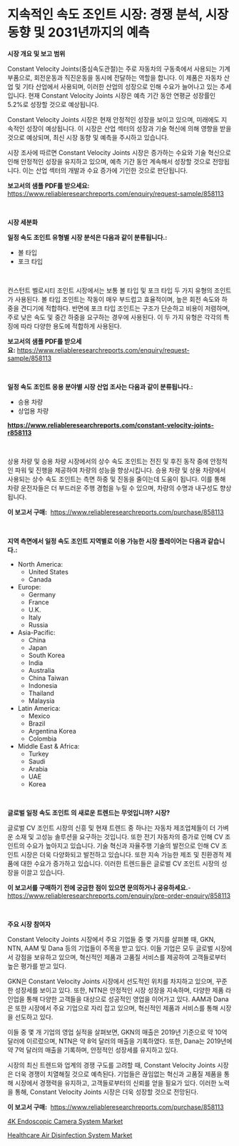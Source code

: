 <p><h1>지속적인 속도 조인트 시장: 경쟁 분석, 시장 동향 및 2031년까지의 예측</h1></p><p><strong>시장 개요 및 보고 범위</strong></p>
<p><p>Constant Velocity Joints(중심속도관절)는 주로 자동차의 구동축에서 사용되는 기계부품으로, 회전운동과 직진운동을 동시에 전달하는 역할을 합니다. 이 제품은 자동차 산업 및 기타 산업에서 사용되며, 이러한 산업의 성장으로 인해 수요가 늘어나고 있는 추세입니다. 현재 Constant Velocity Joints 시장은 예측 기간 동안 연평균 성장률인 5.2%로 성장할 것으로 예상됩니다.</p><p>Constant Velocity Joints 시장은 현재 안정적인 성장을 보이고 있으며, 미래에도 지속적인 성장이 예상됩니다. 이 시장은 산업 섹터의 성장과 기술 혁신에 의해 영향을 받을 것으로 예상되며, 최신 시장 동향 및 예측을 주시하고 있습니다.</p><p>시장 조사에 따르면 Constant Velocity Joints 시장은 증가하는 수요와 기술 혁신으로 인해 안정적인 성장을 유지하고 있으며, 예측 기간 동안 계속해서 성장할 것으로 전망됩니다. 이는 산업 섹터의 개발과 수요 증가에 기인한 것으로 판단됩니다.</p></p>
<p><strong>보고서의 샘플 PDF를 받으세요:</strong> <a href="https://www.reliableresearchreports.com/enquiry/request-sample/858113">https://www.reliableresearchreports.com/enquiry/request-sample/858113</a></p>
<p>&nbsp;</p>
<p><strong>시장 세분화</strong></p>
<p><strong>일정 속도 조인트 유형별 시장 분석은 다음과 같이 분류됩니다.:</strong></p>
<p><ul><li>볼 타입</li><li>포크 타입</li></ul></p>
<p>&nbsp;</p>
<p><p>컨스턴트 벨로시티 조인트 시장에서는 보통 볼 타입 및 포크 타입 두 가지 유형의 조인트가 사용된다. 볼 타입 조인트는 작동이 매우 부드럽고 효율적이며, 높은 회전 속도와 하중을 견디기에 적합하다. 반면에 포크 타입 조인트는 구조가 단순하고 비용이 저렴하며, 주로 낮은 속도 및 중간 하중을 요구하는 경우에 사용된다. 이 두 가지 유형은 각각의 특징에 따라 다양한 용도에 적합하게 사용된다.</p></p>
<p><strong>보고서의 샘플 PDF를 받으세요:</strong>&nbsp;<a href="https://www.reliableresearchreports.com/enquiry/request-sample/858113">https://www.reliableresearchreports.com/enquiry/request-sample/858113</a></p>
<p>&nbsp;</p>
<p><strong> 일정 속도 조인트 응용 분야별 시장 산업 조사는 다음과 같이 분류됩니다.:</strong></p>
<p><ul><li>승용 차량</li><li>상업용 차량</li></ul></p>
<p><strong><a href="https://www.reliableresearchreports.com/constant-velocity-joints-r858113">https://www.reliableresearchreports.com/constant-velocity-joints-r858113</a></strong></p>
<p>&nbsp;</p>
<p><p>상용 차량 및 승용 차량 시장에서의 상수 속도 조인트는 전진 및 후진 동작 중에 안정적인 파워 및 진행을 제공하여 차량의 성능을 향상시킵니다. 승용 차량 및 상용 차량에서 사용되는 상수 속도 조인트는 측면 하중 및 진동을 줄이는데 도움이 됩니다. 이를 통해 차량 운전자들은 더 부드러운 주행 경험을 누릴 수 있으며, 차량의 수명과 내구성도 향상됩니다.</p></p>
<p><strong>이 보고서 구매:</strong>&nbsp; <a href="https://www.reliableresearchreports.com/purchase/858113">https://www.reliableresearchreports.com/purchase/858113</a></p>
<p>&nbsp;</p>
<p><strong>지역 측면에서 일정 속도 조인트 지역별로 이용 가능한 시장 플레이어는 다음과 같습니다.:</strong></p>
<p><ul>
    <li>
        North America:
        <ul>
            <li>United States</li>
            <li>Canada</li>
        </ul>
    </li>
    <li>
        Europe:
        <ul>
            <li>Germany</li>
            <li>France</li>
            <li>U.K.</li>
            <li>Italy</li>
            <li>Russia</li>
        </ul>
    </li>
    <li>
        Asia-Pacific:
        <ul>
            <li>China</li>
            <li>Japan</li>
            <li>South Korea</li>
            <li>India</li>
            <li>Australia</li>
            <li>China Taiwan</li>
            <li>Indonesia</li>
            <li>Thailand</li>
            <li>Malaysia</li>
        </ul>
    </li>
    <li>
        Latin America:
        <ul>
            <li>Mexico</li>
            <li>Brazil</li>
            <li>Argentina Korea</li>
            <li>Colombia</li>
        </ul>
    </li>
    <li>
        Middle East & Africa:
        <ul>
            <li>Turkey</li>
            <li>Saudi</li>
            <li>Arabia</li>
            <li>UAE</li>
            <li>Korea</li>
        </ul>
    </li>
    </ul></p>
<p>&nbsp;</p>
<p><strong>글로벌 일정 속도 조인트 의 새로운 트렌드는 무엇입니까? 시장?</strong></p>
<p><p>글로벌 CV 조인트 시장의 신흥 및 현재 트렌드 중 하나는 자동차 제조업체들이 더 가벼운 소재 및 고성능 솔루션을 요구하는 것입니다. 또한 전기 자동차의 증가로 인해 CV 조인트의 수요가 높아지고 있습니다. 기술 혁신과 자율주행 기술의 발전으로 인해 CV 조인트 시장은 더욱 다양화되고 발전하고 있습니다. 또한 지속 가능한 제조 및 친환경적 제품에 대한 수요가 증가하고 있습니다. 이러한 트렌드들은 글로벌 CV 조인트 시장의 성장을 이끌고 있습니다.</p></p>
<p><strong>이 보고서를 구매하기 전에 궁금한 점이 있으면 문의하거나 공유하세요.</strong>- <a href="https://www.reliableresearchreports.com/enquiry/pre-order-enquiry/858113">https://www.reliableresearchreports.com/enquiry/pre-order-enquiry/858113</a></p>
<p>&nbsp;</p>
<p><strong>주요 시장 참여자</strong></p>
<p><p>Constant Velocity Joints 시장에서 주요 기업들 중 몇 가지를 살펴볼 때, GKN, NTN, AAM 및 Dana 등의 기업들이 주목을 받고 있다. 이들 기업은 모두 글로벌 시장에서 강점을 보유하고 있으며, 혁신적인 제품과 고품질 서비스를 제공하여 고객들로부터 높은 평가를 받고 있다.</p><p>GKN은 Constant Velocity Joints 시장에서 선도적인 위치를 차지하고 있으며, 꾸준한 성장세를 보이고 있다. 또한, NTN은 안정적인 시장 성장을 지속하며, 다양한 제품 라인업을 통해 다양한 고객들을 대상으로 성공적인 영업을 이어가고 있다. AAM과 Dana은 또한 시장에서 주요 기업으로 자리 잡고 있으며, 혁신적인 제품과 서비스를 통해 시장을 선도하고 있다.</p><p>이들 중 몇 개 기업의 영업 실적을 살펴보면, GKN의 매출은 2019년 기준으로 약 10억 달러에 이르렀으며, NTN은 약 8억 달러의 매출을 기록하였다. 또한, Dana는 2019년에 약 7억 달러의 매출을 기록하며, 안정적인 성장세를 유지하고 있다.</p><p>시장의 최신 트렌드와 업계의 경쟁 구도를 고려할 때, Constant Velocity Joints 시장은 더욱 경쟁이 치열해질 것으로 예측된다. 기업들은 끊임없는 혁신과 고품질 제품을 통해 시장에서 경쟁력을 유지하고, 고객들로부터의 신뢰를 얻을 필요가 있다. 이러한 노력을 통해, Constant Velocity Joints 시장은 더욱 성장할 것으로 전망된다.</p></p>
<p><strong>이 보고서 구매:</strong>&nbsp;&nbsp;<a href="https://www.reliableresearchreports.com/purchase/858113">https://www.reliableresearchreports.com/purchase/858113</a></p>
<p><p><a href="https://github.com/peachesmcdowel1/Market-Research-Report-List-2/blob/main/4k-endoscopic-camera-system-market.md">4K Endoscopic Camera System Market</a></p><p><a href="https://github.com/edytherolanlouisejk1miz0wig/Market-Research-Report-List-2/blob/main/healthcare-air-disinfection-system-market.md">Healthcare Air Disinfection System Market</a></p></p>